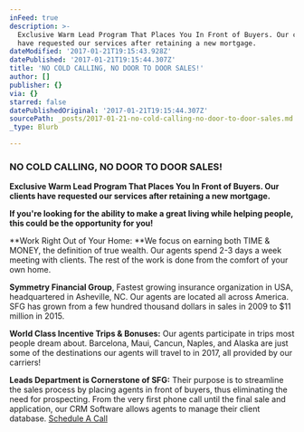 ```yaml
---
inFeed: true
description: >-
  Exclusive Warm Lead Program That Places You In Front of Buyers. Our clients
  have requested our services after retaining a new mortgage.
dateModified: '2017-01-21T19:15:43.928Z'
datePublished: '2017-01-21T19:15:44.307Z'
title: 'NO COLD CALLING, NO DOOR TO DOOR SALES!'
author: []
publisher: {}
via: {}
starred: false
datePublishedOriginal: '2017-01-21T19:15:44.307Z'
sourcePath: _posts/2017-01-21-no-cold-calling-no-door-to-door-sales.md
_type: Blurb

---
```

### **NO COLD CALLING, NO DOOR TO DOOR SALES!**

**Exclusive Warm Lead Program That Places You In Front of Buyers. Our clients have requested our services after retaining a new mortgage.**

**If you're looking for the ability to make a great living while helping people, this could be the opportunity for you!**

**Work Right Out of Your Home: **We focus on earning both TIME & MONEY, the definition of true wealth. Our agents spend 2-3 days a week meeting with clients. The rest of the work is done from the comfort of your own home.

**Symmetry Financial Group**, Fastest growing insurance organization in USA, headquartered in Asheville, NC. Our agents are located all across America. SFG has grown from a few hundred thousand dollars in sales in 2009 to $11 million in 2015\.

**World Class Incentive Trips & Bonuses:** Our agents participate in trips most people dream about. Barcelona, Maui, Cancun, Naples, and Alaska are just some of the destinations our agents will travel to in 2017, all provided by our carriers!

**Leads Department is Cornerstone of SFG:** Their purpose is to streamline the sales process by placing agents in front of buyers, thus eliminating the need for prospecting. From the very first phone call until the final sale and application, our CRM Software allows agents to manage their client database.
[Schedule A Call][0]

[0]: https://calendly.com/surewaytolive/15min/01-21-2017?back=1